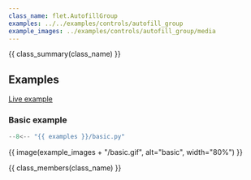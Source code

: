```yaml
---
class_name: flet.AutofillGroup
examples: ../../examples/controls/autofill_group
example_images: ../examples/controls/autofill_group/media
---
```


{{ class_summary(class_name) }}

## Examples

[Live example](https://flet-controls-gallery.fly.dev/input/autofillgroup)

### Basic example

```python
--8<-- "{{ examples }}/basic.py"
```

{{ image(example_images + "/basic.gif", alt="basic", width="80%") }}


{{ class_members(class_name) }}

